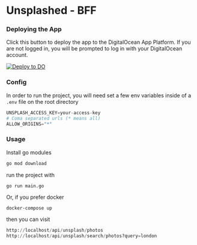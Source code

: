 # Unsplashed - BFF

### Deploying the App
Click this button to deploy the app to the DigitalOcean App Platform. If you are not logged in, you will be prompted to log in with your DigitalOcean account.

[![Deploy to DO](https://www.deploytodo.com/do-btn-blue.svg)](https://cloud.digitalocean.com/apps/new?repo=https://github.com/Esequiel378/unsplashed-bff/tree/main/)

### Config

In order to run the project, you will need set a few env variables inside of
a ```.env``` file on the root directory

```python
UNSPLASH_ACCESS_KEY=your-access-key
# Coma separated urls (* means all)
ALLOW_ORIGINS="*"
```

### Usage

Install go modules

```bash
go mod download
```

run the project with

```bash
go run main.go
```

Or, if you prefer docker

```
docker-compose up
```

then you can visit

```python
http://localhost/api/unsplash/photos
http://localhost/api/unsplash/search/photos?query=london
```

